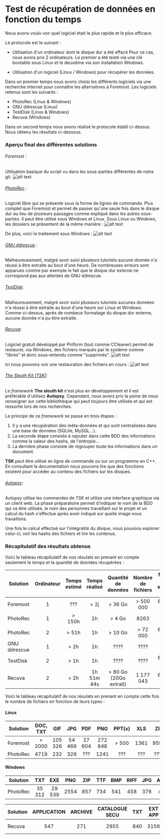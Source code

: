 # Test de récupération de données en fonction du temps

Nous avons voulu voir quel logiciel était le plus rapide et le plus efficace. 

Le protocole est le suivant : 

- Utilisation d'un ordinateur dont le disque dur a été effacé
Pour ce cas, nous avons pris 2 ordinateurs. Le premier a été testé via une clé bootable sous Linux et le deuxième via son installation Windows. 

- Utilisation d'un logiciel (Linux / Windows) pour récupérer les données. 

Dans un premier temps nous avons choisi les différents logiciels via une recherche internet pour connaître les alternatives à Foremost. 
Les logiciels retenus sont les suivants : 

* PhotoRec (Linux & Windows) 
* GNU ddrescue (Linux)
* TestDisk (Linux & Windows)
* Recuva (Windows)

Dans un second temps nous avons réalisé le protocole établi ci-dessus. Nous obtenu les résultats ci-dessous.
### Aperçu final des différentes solutions

###### Foremost : 
Utilisation basique du script vu dans les sous-parties différentes de notre git.
![alt text](https://github.com/hubos89/ProjectForensic/blob/master/Comparatif%20Logiciels/foremost_final.png "Aperçu Final Foremost")

###### [PhotoRec](https://www.cgsecurity.org/wiki/PhotoRec) :
Logiciel libre qui se présente sous la forme de lignes de commande. Plus complet que Foremost et permet de passer qu'une seule fois dans le disque dur au lieu de plusieurs passages comme expliqué dans les autres sous-parties. Il peut être utilisé sous Windows et Linux.
Sous Linux ou Windows, les dossiers se présentent de la même manière :
![alt text](https://github.com/hubos89/ProjectForensic/blob/master/Comparatif%20Logiciels/photorec_final.PNG "Aperçu Final Photorec")

De plus, voici le traitement sous Windows : 
![alt text](https://github.com/hubos89/ProjectForensic/blob/master/Comparatif%20Logiciels/photorec_win.png "Aperçu Final Photorec")

###### [GNU ddrescue](https://www.linux.com/learn/intro-to-linux/2017/3/GNU-DDRESCUE-BEST-DAMAGED-DRIVE-RESCUE) :
Malheureusement, malgré avoir suivi plusieurs tutoriels aucune donnée n'a réussi à être extraite au bout d'une heure. De nombreuses erreurs sont apparues comme par exemple le fait que le disque dur externe ne correspond pas aux attentes de GNU ddrescue.

###### [TestDisk](https://www.cgsecurity.org/wiki/TestDisk):
Malheureusement, malgré avoir suivi plusieurs tutoriels aucunes données n'a réussi à être extraite au bout d'une heure sur Linux et Windows. Comme-ci-dessus, après de nombeux formatage du disque dur externe, aucune donnée n'a pu être extraite. 

###### [Recuva](https://www.ccleaner.com/recuva):
Logiciel gratuit développé par Piriform (tout comme CCleaner) permet de restaurer, via Windows, des fichiers marqués par le système comme "libres" et donc sous-entendu comme "supprimés".
![alt text](https://github.com/hubos89/ProjectForensic/blob/master/Comparatif%20Logiciels/recuva_final.png "Aperçu Final Recuva")

Ici nous pouvons voir une restauration des fichiers en cours : 
![alt text](https://github.com/hubos89/ProjectForensic/blob/master/Comparatif%20Logiciels/recuva_recover.png "Aperçu d'une restauration Recuva")

###### [The Sleuth Kit (TSK)](https://www.sleuthkit.org):

Le *framework* **The sleuth kit** n'est plus en développement et il est préférable d'utilisez **Autopsy**. Cependant, nous avons pris la peine de nous renseigner sur cette bibliothèque qui peut toujours être utilisée et qui est ressortie lors de nos recherches.

Le principe de ce *framework* se passe en trois étapes : 

1. Il y a une récupération des méta-données et qui sont centralisées dans une base de données (SQLite, MySQL...).
2. La seconde étape consiste à rajouter dans cette BDD des informations comme la valeur des hashs, de l'entropie...
3. La dernière phase consiste de regrouper toute les informations dans un document.

**TSK** peut être utilisé en ligne de commande ou sur un programme en C++. En consultant la documentation nous pouvons lire que des fonctions existent pour accéder au contenu des fichiers sur les disques.

###### [Autopsy](https://www.sleuthkit.org/autopsy/):

Autopsy utilise les commandes de TSK et utilise une interface graphique via un client web.
La phase préparatoire permet d'indiquer le nom de la BDD qui va être utilisée, le nom des personnes travaillant sur le projet et un calcul du hash s'effectue après avoir indiqué sur quelle image nous travaillons.

Une fois le calcul effectué sur l'intégralité du disque, nous pouvons explorer celui-ci, voir les hashs des fichiers et lire les contenus.


### Récapitulatif des résultats obtenus

Voici le tableau récapitulatif de nos résulats en prenant en compte seulement le temps et la quantité de données récupérées :

| Solution      | Ordinateur|Temps estimé | Temps réalisé   | Quantité de données | Nombre de fichiers  |Nombre de secteurs lus|
| ------------- |:---------:|:-----------:|:---------------:|:-------------------:|:-------------------:|:--------------------:|
| Foremost      |  1        |  ???        | > 2j            | > 36 Go             |  > 500 000          |625 142 448           |
| PhotoRec      |  1        | > 150h      | 1h              | > 4 Go              | 8263                |10 507 792            |
| PhotoRec      |      2    | > 51h       | 1h              | > 10 Go             | > 72 000            |624 932 864           |
| GNU ddrescue  |  1        | > 2h        | 1h              | ????                |        ????         |              ????    |
| TestDisk      |      2    | > 1h        | 1h              | ????                |        ????         |       624 932 864    |
| Recuva        |  2        | > 2h        | 1h 51m 44s      | > 80 Go (20Go extrait) |  1 177 043       |       624 932 864    |

  
Voici le tableau récapitulatif de nos résulats en prenant en compte cette fois le nombre de fichiers en fonction de leurs types :

#### Linux

| Solution      | DOC, TXT    | GIF    | JPG    | PDF    |PNG     | PPT(x) |XLS     |ZIP     | WAV, ... | EXE    |
| ------------- |:-----------:|:------:|:------:|:------:|:------:|:------:|:------:|:------:|:--------:|:------:|
| Foremost      | > 2000      | 105 326| 54 469 | 27 604 | 272 848| > 500  | 1361   | 9595   | > 150    |  ???   |
| PhotoRec	    | 4719	      | 232    |	329	  | ???    |	1241	| ???	   | ???	  | ????   |	>150	  | 1386   |


#### Windows
| Solution      | TXT   | EXE    | PNG  | ZIP  | TTF | BMP |RIFF  |JPG    | AUTRES | 
| ------------- |:-----:|:------:|:----:|:----:|:---:|:---:|:----:|:-----:|:------:|
| PhotoRec      | 35 312| 29 539 | 2554 | 857  | 734 | 541 | 458  | 376   | > 2000 |

| Solution      | APPLICATION  | ARCHIVE  | CATALOGUE SECU | TXT |EXT APP | XLS |PNG   |Autres    |
| ------------- |:------------:|:--------:|:--------------:|:---:|:------:|:---:|:----:|:--------:|
| Recuva        | 547          |  271     |  2955          | 840 | 3156   | 58  | 4099 | > 20 000 |
